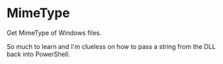 # MimeType
Get MimeType of Windows files.

So much to learn and I'm clueless on how to pass a string from the DLL back into PowerShell.
